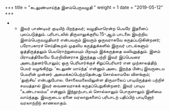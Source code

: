 ﻿+++
title = "கடலுண்மாய்ந்த இளம்பெருவழுதி  "
weight = 1
date = "2019-05-12"
+++


- - இவர் பாண்டியர் குடியிற் பிறந்தவர்; வழுதியாரென்ற பெயரே இதனைப் புலப்படுத்தும்.  பரிபாடலில் திருமாலுக்குரிய 15-ஆம் பாடலை இயற்றிய இளம்பெருவழுதியார் என்பவரும் இவரும் ஒருவராகவே கருதப்படுகின்றனர்; பரோபகாரச் செய்திகூறல் முதலிய கருத்துக்களில் இருவர் பாடல்களும் ஒத்திருத்தலும் பெயரொற்றுமையும் பிறவும் இக்கருத்தை வலியுறுத்தும். இளம் பிராயத்திலேயே பேரறிவினராக இருந்தது பற்றி இவர் இப்பெயரை அடைந்தனர்போலும்; ஒரு பெரியார்க்குச்  சிறுப்பெரியார் என முற்காலத்திற் பெயர் வழங்கிற்று. ‘கடலுண் மாய்ந்த’ என்னும் அடை இறந்த பின்பு இவருடைய பெயரின் முன்னர் அமைக்கப்பெற்றதென்பது சொல்லாமலே விளங்கும்; ‘துஞ்சிய’ என்பதுபோல. சோலைமலையிலுள்ள திருமாலைப் பாடியிருத்தல் பற்றிச் சமயத்தால் இவர் வைணவராகக் கருதப்பெறுகின்றனர். இவர் பாடிய “உண்டாலம்ம” என்னும் இந்நூற்பாடல் சொல்லாலும் பொருளாலும் இனிமை வாய்ந்தது. இவருடைய ஏனை வரலாறுகளைப் பரிபாடற் பதிப்பிற் பாடினோர் வரலாற்றிற் காணலாகும். 

